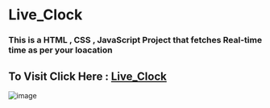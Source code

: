 
# Live_Clock

 ### This is a HTML , CSS , JavaScript Project that fetches Real-time time as per your loacation 
 
 ## To Visit Click Here : <a href="https://shubham996633.github.io/Live_Clock/">Live_Clock</a>
 
 
 ![image](https://user-images.githubusercontent.com/65014926/182739634-4768be46-a2c9-4d51-a3e0-83c83fcd7548.png)
 
 

